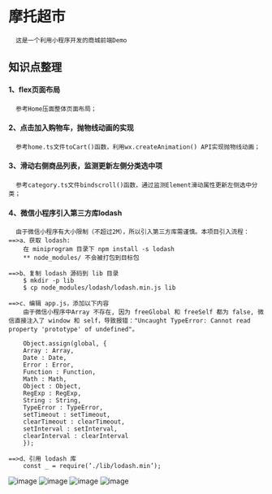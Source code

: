 # 摩托超市
```
  这是一个利用小程序开发的商城前端Demo
```

## 知识点整理

#### 1、flex页面布局
```
  参考Home压面整体页面布局；
```
#### 2、点击加入购物车，抛物线动画的实现
```
  参考home.ts文件toCart()函数，利用wx.createAnimation() API实现抛物线动画；
```
#### 3、滑动右侧商品列表，监测更新左侧分类选中项
```
  参考category.ts文件bindscroll()函数，通过监测Element滑动属性更新左侧选中分类；
```
#### 4、微信小程序引入第三方库lodash
```
  由于微信小程序有大小限制（不超过2M），所以引入第三方库需谨慎。本项目引入流程：
==>a、获取 lodash:
    在 miniprogram 目录下 npm install -s lodash
    ** node_modules/ 不会被打包到目标包

==>b、复制 lodash 源码到 lib 目录
    $ mkdir -p lib
    $ cp node_modules/lodash/lodash.min.js lib

==>c、编辑 app.js，添加以下内容
    由于微信小程序中Array 不存在, 因为 freeGlobal 和 freeSelf 都为 false, 微信直接注入了 window 和 self，导致报错："Uncaught TypeError: Cannot read property 'prototype' of undefined"。

    Object.assign(global, {
    Array : Array,
    Date : Date,
    Error : Error,
    Function : Function,
    Math : Math,
    Object : Object,
    RegExp : RegExp,
    String : String,
    TypeError : TypeError,
    setTimeout : setTimeout,
    clearTimeout : clearTimeout,
    setInterval : setInterval,
    clearInterval : clearInterval
    });

==>d、引用 lodash 库
    const _ = require(’./lib/lodash.min’);
```

![image](./miniprogram/images/home.png)
![image](./miniprogram/images/categories.png)
![image](./miniprogram/images/shopping-cart.png)
![image](./miniprogram/images/account.png)


